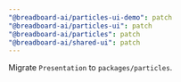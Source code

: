 ```yaml
---
"@breadboard-ai/particles-ui-demo": patch
"@breadboard-ai/particles-ui": patch
"@breadboard-ai/particles": patch
"@breadboard-ai/shared-ui": patch
---
```


Migrate `Presentation` to `packages/particles`.

